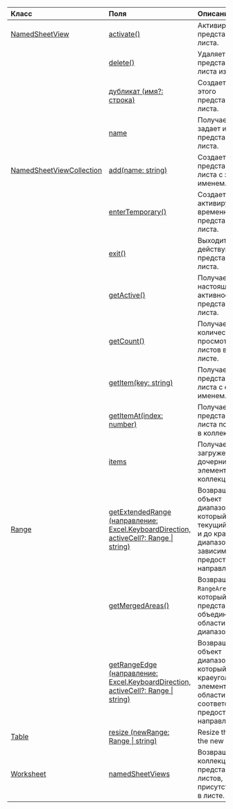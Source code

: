 | Класс | Поля | Описание |
|:---|:---|:---|
|[NamedSheetView](/javascript/api/excel/excel.namedsheetview)|[activate()](/javascript/api/excel/excel.namedsheetview#activate--)|Активирует это представление листа.|
||[delete()](/javascript/api/excel/excel.namedsheetview#delete--)|Удаляет представление листа из листа.|
||[дубликат (имя?: строка)](/javascript/api/excel/excel.namedsheetview#duplicate-name-)|Создает копию этого представления листа.|
||[name](/javascript/api/excel/excel.namedsheetview#name)|Получает или задает имя представления листа.|
|[NamedSheetViewCollection](/javascript/api/excel/excel.namedsheetviewcollection)|[add(name: string)](/javascript/api/excel/excel.namedsheetviewcollection#add-name-)|Создает новое представление листа с заданным именем.|
||[enterTemporary()](/javascript/api/excel/excel.namedsheetviewcollection#entertemporary--)|Создает и активирует новое временное представление листа.|
||[exit()](/javascript/api/excel/excel.namedsheetviewcollection#exit--)|Выходит из действующего представления листа.|
||[getActive()](/javascript/api/excel/excel.namedsheetviewcollection#getactive--)|Получает в настоящее время активное представление листа.|
||[getCount()](/javascript/api/excel/excel.namedsheetviewcollection#getcount--)|Получает количество просмотров листов в этом листе.|
||[getItem(key: string)](/javascript/api/excel/excel.namedsheetviewcollection#getitem-key-)|Получает представление листа с его именем.|
||[getItemAt(index: number)](/javascript/api/excel/excel.namedsheetviewcollection#getitemat-index-)|Получает представление листа по индексу в коллекции.|
||[items](/javascript/api/excel/excel.namedsheetviewcollection#items)|Получает загруженные дочерние элементы в этой коллекции.|
|[Range](/javascript/api/excel/excel.range)|[getExtendedRange (направление: Excel.KeyboardDirection, activeCell?: Range \| string)](/javascript/api/excel/excel.range#getextendedrange-direction--activecell-)|Возвращает объект диапазона, который включает текущий диапазон и до края диапазона, в зависимости от предоставленного направления.|
||[getMergedAreas()](/javascript/api/excel/excel.range#getmergedareas--)|Возвращает `RangeAreas` объект, который представляет объединенные области в этом диапазоне.|
||[getRangeEdge (направление: Excel.KeyboardDirection, activeCell?: Range \| string)](/javascript/api/excel/excel.range#getrangeedge-direction--activecell-)|Возвращает объект диапазона, который является краеугольным элементом области данных, соответствующей предоставленной направлению.|
|[Table](/javascript/api/excel/excel.table)|[resize (newRange: Range \| string)](/javascript/api/excel/excel.table#resize-newrange-)|Resize the table to the new range.|
|[Worksheet](/javascript/api/excel/excel.worksheet)|[namedSheetViews](/javascript/api/excel/excel.worksheet#namedsheetviews)|Возвращает коллекцию представлений листов, присутствующих в листе.|
